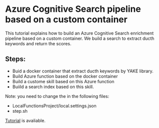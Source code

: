 # Azure Cognitive Search pipeline based on a custom container 

This tutorial explains how to build an Azure Cognitive Search enrichment pipeline based on a custom container. We build a search to extract ducth keywords and return the scores. 

## Steps: 
- Buid a docker container that extract ducth keywords by YAKE library.
- Build Azure function based on the docker container
- Build a custome skill based on this Azure function 
- Buiild a search index based on this skill.

Note: you need to change the <your storage connection string> in the following files:
  - LocalFunctionsProject/local.settings.json
  - step.sh


[Tutorial](https://medium.com/@rachel_95942/create-an-azure-cognitive-search-pipeline-based-on-a-custom-container-python-1bc757e69659) is avaliable. 

